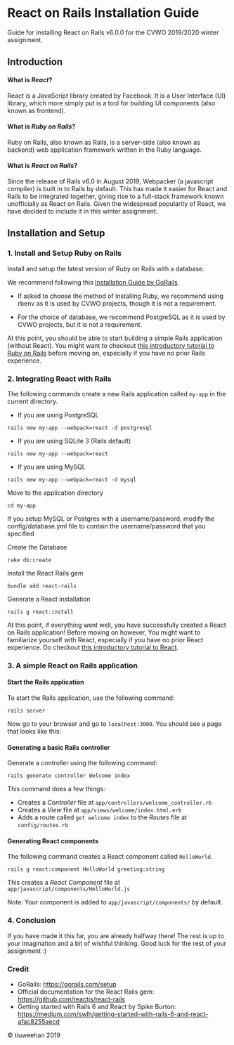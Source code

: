 # React on Rails Installation Guide
Guide for installing React on Rails v6.0.0 for the CVWO 2019/2020 winter assignment.

## Introduction

#### What is _React_?
React is a JavaScript library created by Facebook. It is a User Interface (UI) library, which more simply put is a tool for building UI components (also known as frontend).

#### What is _Ruby on Rails_?
Ruby on Rails, also known as Rails, is a server-side (also known as backend) web application framework written in the Ruby language.

#### What is _React on Rails_?
Since the release of Rails v6.0 in August 2019, Webpacker (a javascript compiler) is built in to Rails by default. This has made it easier for React and Rails to be integrated together, giving rise to a full-stack framework known unofficially as React on Rails. Given the widespread popularity of React, we have decided to include it in this winter assignment.

## Installation and Setup
### 1. Install and Setup Ruby on Rails

Install and setup the latest version of Ruby on Rails with a database.

We recommend following this [Installation Guide by GoRails](https://gorails.com/setup/).

- If asked to choose the method of installing Ruby, we recommend using rbenv as it is used by CVWO projects, though it is not a requirement.

- For the choice of database, we recommend PostgreSQL as it is used by CVWO projects, but it is not a requirement.

At this point, you should be able to start building a simple Rails application (without React). You might want to checkout [this introductory tutorial to Ruby on Rails](https://guides.rubyonrails.org/getting_started.html) before moving on, especially if you have no prior Rails experience.

### 2. Integrating React with Rails

The following commands create a new Rails application called `my-app` in the current directory.

- If you are using PostgreSQL
```
rails new my-app --webpack=react -d postgresql
```

- If you are using SQLite 3 (Rails default)
```
rails new my-app --webpack=react
```

- If you are using MySQL
```
rails new my-app --webpack=react -d mysql
```

Move to the application directory
```
cd my-app
```

If you setup MySQL or Postgres with a username/password, modify the config/database.yml file to contain the username/password that you specified

Create the Database
```
rake db:create
```

Install the React Rails gem
```
bundle add react-rails
```

Generate a React installation
```
rails g react:install
```
At this point, if everything went well, you have successfully created a React on Rails application! Before moving on however, You might want to familiarize yourself with React, especially if you have no prior React experience. Do checkout [this introductory tutorial to React](https://reactjs.org/tutorial/tutorial.html).

### 3. A simple React on Rails application

#### Start the Rails application

To start the Rails application, use the following command:
```
rails server
```

Now go to your browser and go to `localhost:3000`. You should see a page that looks like this:


#### Generating a basic Rails controller

Generate a controller using the following command:
```
rails generate controller Welcome index
```
This command does a few things:
- Creates a _Controller_ file at `app/controllers/welcome_controller.rb`
- Creates a _View_ file at `app/views/welcome/index.html.erb`
- Adds a route called `get welcome index` to the _Routes_ file at `config/routes.rb`

#### Generating React components

The following command creates a React component called `HelloWorld`.
```
rails g react:component HelloWorld greeting:string
```
This creates a _React Component_ file at `app/javascript/components/HelloWorld.js`

Note: Your component is added to `app/javascript/components/` by default.

### 4. Conclusion

If you have made it this far, you are already halfway there! The rest is up to your imagination and a bit of wishful thinking. Good luck for the rest of your assignment :)

### Credit
- GoRails: https://gorails.com/setup
- Official documentation for the React Rails gem: https://github.com/reactjs/react-rails
- Getting started with Rails 6 and React by Spike Burton: https://medium.com/swlh/getting-started-with-rails-6-and-react-afac8255aecd

© tiuweehan 2019
